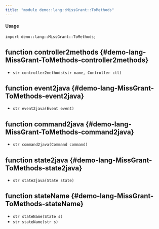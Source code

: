 ```yaml
---
title: "module demo::lang::MissGrant::ToMethods"
---
```


#### Usage

`import demo::lang::MissGrant::ToMethods;`

## function controller2methods {#demo-lang-MissGrant-ToMethods-controller2methods}

* ``str controller2methods(str name, Controller ctl)``

## function event2java {#demo-lang-MissGrant-ToMethods-event2java}

* ``str event2java(Event event)``

## function command2java {#demo-lang-MissGrant-ToMethods-command2java}

* ``str command2java(Command command)``

## function state2java {#demo-lang-MissGrant-ToMethods-state2java}

* ``str state2java(State state)``

## function stateName {#demo-lang-MissGrant-ToMethods-stateName}

* ``str stateName(State s)``
* ``str stateName(str s)``

